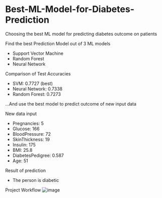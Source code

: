 # Best-ML-Model-for-Diabetes-Prediction
Choosing the best ML model for predicting diabetes outcome on patients

Find the best Prediction Model out of 3 ML models
- Support Vector Machine
- Random Forest
- Neural Network

Comparison of Test Accuracies
- SVM: 0.7727 (best)
- Neural Network: 0.7338
- Random Forest: 0.7273
  
...And use the best model to predict outcome of new input data 

New data input
- Pregnancies: 5
- Glucose: 166
- BloodPressure: 72
- SkinThickness: 19
- Insulin: 175
- BMI: 25.8
- DiabetesPedigree: 0.587
- Age: 51

Result of prediction
- The person is diabetic

Project Workflow
![image](https://github.com/ZaimAzmi/Best-ML-Model-for-Diabetes-Prediction/assets/76802526/d719f392-3de0-465f-b437-4365420a9402)

